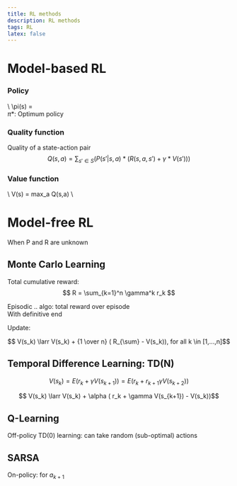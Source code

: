 ```yaml
---
title: RL methods
description: RL methods
tags: RL
latex: false
---
```


# Model-based RL

### Policy 
\\ \pi(s) =    
$\pi*$: Optimum policy 

### Quality function
Quality of a state-action pair
$$ Q(s,a) = \sum_{s'\in S}( P(s'|s,a) * ( R(s,a,s') + \gamma * V(s') ) )$$

### Value function
\\ V(s) = max_a Q(s,a) \\


# Model-free RL
When P and R are unknown

## Monte Carlo Learning

Total cumulative reward:
$$ R = \sum_{k=1}^n \gamma^k r_k $$

Episodic .. algo: total reward over episode  
With definitive end

Update:

$$ V(s_k) \larr V(s_k) + {1 \over n} ( R_{\sum} - V(s_k)), for all k \in [1,...,n]$$

## Temporal Difference Learning: TD(N)

$$ V(s_k) = E(r_k + \gamma V(s_{k+1})) = E(r_k + r_{k+1} \gamma V(s_{k+2})) $$

$$ V(s_k) \larr V(s_k) + \alpha ( r_k + \gamma V(s_{k+1}) - V(s_k))$$


## Q-Learning

Off-policy TD(0) learning: can take random (sub-optimal) actions

## SARSA

On-policy: for $a_{k+1}$
